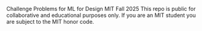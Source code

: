 Challenge Problems for ML for Design MIT Fall 2025
This repo is public for collaborative and educational purposes only. If you are an MIT student you are subject to the MIT honor code. 
